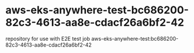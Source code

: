 # aws-eks-anywhere-test-bc686200-82c3-4613-aa8e-cdacf26a6bf2-42
repository for use with E2E test job aws-eks-anywhere-test:bc686200-82c3-4613-aa8e-cdacf26a6bf2-42
